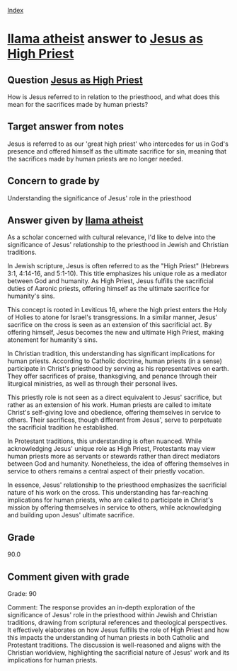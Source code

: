 
[Index](../../index.md)
# [llama atheist](../../answering_models/llama_atheist.md) answer to [Jesus as High Priest](../../questions/Jesus_as_High_Priest.md)

## Question [Jesus as High Priest](../../questions/Jesus_as_High_Priest.md)
How is Jesus referred to in relation to the priesthood, and what does this mean for the sacrifices made by human priests?

## Target answer from notes
Jesus is referred to as our 'great high priest' who intercedes for us in God's presence and offered himself as the ultimate sacrifice for sin, meaning that the sacrifices made by human priests are no longer needed.

## Concern to grade by
Understanding the significance of Jesus' role in the priesthood

## Answer given by [llama atheist](../../answering_models/llama_atheist.md)
As a scholar concerned with cultural relevance, I'd like to delve into the significance of Jesus' relationship to the priesthood in Jewish and Christian traditions.

In Jewish scripture, Jesus is often referred to as the "High Priest" (Hebrews 3:1, 4:14-16, and 5:1-10). This title emphasizes his unique role as a mediator between God and humanity. As High Priest, Jesus fulfills the sacrificial duties of Aaronic priests, offering himself as the ultimate sacrifice for humanity's sins.

This concept is rooted in Leviticus 16, where the high priest enters the Holy of Holies to atone for Israel's transgressions. In a similar manner, Jesus' sacrifice on the cross is seen as an extension of this sacrificial act. By offering himself, Jesus becomes the new and ultimate High Priest, making atonement for humanity's sins.

In Christian tradition, this understanding has significant implications for human priests. According to Catholic doctrine, human priests (in a sense) participate in Christ's priesthood by serving as his representatives on earth. They offer sacrifices of praise, thanksgiving, and penance through their liturgical ministries, as well as through their personal lives.

This priestly role is not seen as a direct equivalent to Jesus' sacrifice, but rather as an extension of his work. Human priests are called to imitate Christ's self-giving love and obedience, offering themselves in service to others. Their sacrifices, though different from Jesus', serve to perpetuate the sacrificial tradition he established.

In Protestant traditions, this understanding is often nuanced. While acknowledging Jesus' unique role as High Priest, Protestants may view human priests more as servants or stewards rather than direct mediators between God and humanity. Nonetheless, the idea of offering themselves in service to others remains a central aspect of their priestly vocation.

In essence, Jesus' relationship to the priesthood emphasizes the sacrificial nature of his work on the cross. This understanding has far-reaching implications for human priests, who are called to participate in Christ's mission by offering themselves in service to others, while acknowledging and building upon Jesus' ultimate sacrifice.

## Grade
90.0

## Comment given with grade
Grade: 90

Comment: The response provides an in-depth exploration of the significance of Jesus' role in the priesthood within Jewish and Christian traditions, drawing from scriptural references and theological perspectives. It effectively elaborates on how Jesus fulfills the role of High Priest and how this impacts the understanding of human priests in both Catholic and Protestant traditions. The discussion is well-reasoned and aligns with the Christian worldview, highlighting the sacrificial nature of Jesus' work and its implications for human priests.
